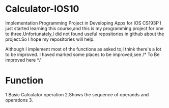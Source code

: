 # Calculator-IOS10
Implementation Programming Project in Developing Apps for IOS CS193P
I just started learning this course,and this is my programming project for one to three.Unfortunately,I did not found useful repositories in github about the project.So I hope my repositories will help.

Although I implement most of the functions as asked to,I think there's a lot to be improved. I haved marked some places to be improved,see /* To Be improved here */

# Function
1.Basic Calculator operation
2.Shows the sequence of operands and operations 
3.


